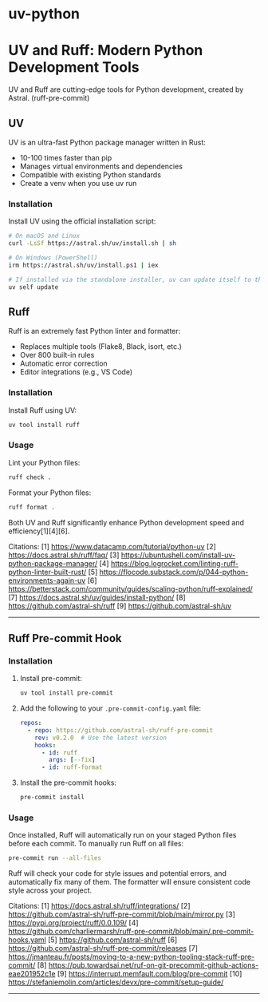 # uv-python
# UV and Ruff: Modern Python Development Tools

UV and Ruff are cutting-edge tools for Python development, created by Astral. (ruff-pre-commit)

## UV

UV is an ultra-fast Python package manager written in Rust:
- 10-100 times faster than pip
- Manages virtual environments and dependencies
- Compatible with existing Python standards
- Create a venv when you use uv run

### Installation

Install UV using the official installation script:

```bash
# On macOS and Linux
curl -LsSf https://astral.sh/uv/install.sh | sh

# On Windows (PowerShell)
irm https://astral.sh/uv/install.ps1 | iex
```

```bash
# If installed via the standalone installer, uv can update itself to the latest version:
uv self update
```

## Ruff

Ruff is an extremely fast Python linter and formatter:
- Replaces multiple tools (Flake8, Black, isort, etc.)
- Over 800 built-in rules
- Automatic error correction
- Editor integrations (e.g., VS Code)

### Installation

Install Ruff using UV:

```bash
uv tool install ruff
```

### Usage

Lint your Python files:

```bash
ruff check .
```

Format your Python files:

```bash
ruff format .
```

Both UV and Ruff significantly enhance Python development speed and efficiency[1][4][6].

Citations:
[1] https://www.datacamp.com/tutorial/python-uv
[2] https://docs.astral.sh/ruff/faq/
[3] https://ubuntushell.com/install-uv-python-package-manager/
[4] https://blog.logrocket.com/linting-ruff-python-linter-built-rust/
[5] https://flocode.substack.com/p/044-python-environments-again-uv
[6] https://betterstack.com/community/guides/scaling-python/ruff-explained/
[7] https://docs.astral.sh/uv/guides/install-python/
[8] https://github.com/astral-sh/ruff
[9] https://github.com/astral-sh/uv

---

## Ruff Pre-commit Hook

### Installation

1. Install pre-commit:
   ```bash
   uv tool install pre-commit
   ```

2. Add the following to your `.pre-commit-config.yaml` file:
   ```yaml
   repos:
     - repo: https://github.com/astral-sh/ruff-pre-commit
       rev: v0.2.0  # Use the latest version
       hooks:
         - id: ruff
           args: [--fix]
         - id: ruff-format
   ```

3. Install the pre-commit hooks:
   ```bash
   pre-commit install
   ```

### Usage

Once installed, Ruff will automatically run on your staged Python files before each commit. To manually run Ruff on all files:

```bash
pre-commit run --all-files
```

Ruff will check your code for style issues and potential errors, and automatically fix many of them. The formatter will ensure consistent code style across your project.

Citations:
[1] https://docs.astral.sh/ruff/integrations/
[2] https://github.com/astral-sh/ruff-pre-commit/blob/main/mirror.py
[3] https://pypi.org/project/ruff/0.0.109/
[4] https://github.com/charliermarsh/ruff-pre-commit/blob/main/.pre-commit-hooks.yaml
[5] https://github.com/astral-sh/ruff
[6] https://github.com/astral-sh/ruff-pre-commit/releases
[7] https://jmanteau.fr/posts/moving-to-a-new-python-tooling-stack-ruff-pre-commit/
[8] https://pub.towardsai.net/ruf-on-git-precommit-github-actions-eae201952c1e
[9] https://interrupt.memfault.com/blog/pre-commit
[10] https://stefaniemolin.com/articles/devx/pre-commit/setup-guide/

---
